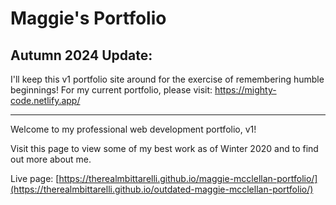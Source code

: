 # Maggie's Portfolio

## Autumn 2024 Update:
I'll keep this v1 portfolio site around for the exercise of remembering humble beginnings! For my current portfolio, please visit:
https://mighty-code.netlify.app/

-----------

Welcome to my professional web development portfolio, v1!

Visit this page to view some of my best work as of Winter 2020 and to find out more about me.

Live page: [https://therealmbittarelli.github.io/maggie-mcclellan-portfolio/](https://therealmbittarelli.github.io/outdated-maggie-mcclellan-portfolio/)
